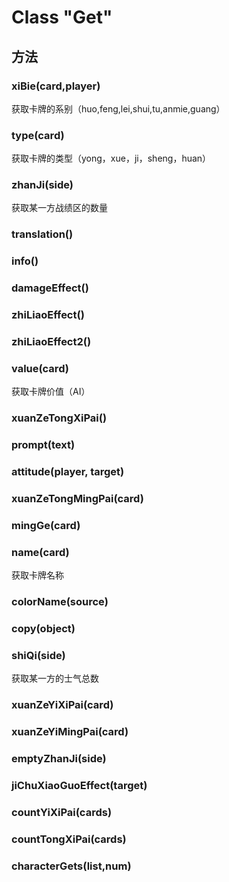 # Class "Get"

## 方法
### xiBie(card,player)

获取卡牌的系别（huo,feng,lei,shui,tu,anmie,guang）

### type(card)

获取卡牌的类型（yong，xue，ji，sheng，huan）

### zhanJi(side)

获取某一方战绩区的数量

### translation()

### info()

### damageEffect()

### zhiLiaoEffect()

### zhiLiaoEffect2()

### value(card)

获取卡牌价值（AI）

### xuanZeTongXiPai()

### prompt(text)

### attitude(player, target)

### xuanZeTongMingPai(card)

### mingGe(card)

### name(card)

获取卡牌名称

### colorName(source)

### copy(object)

### shiQi(side)

获取某一方的士气总数

### xuanZeYiXiPai(card)

### xuanZeYiMingPai(card)

### emptyZhanJi(side)

### jiChuXiaoGuoEffect(target)

### countYiXiPai(cards)

### countTongXiPai(cards)

### characterGets(list,num)

